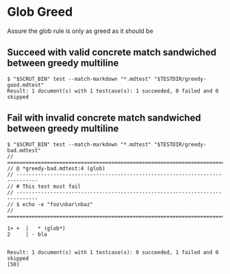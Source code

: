 # Glob Greed

Assure the glob rule is only as greed as it should be

## Succeed with valid concrete match sandwiched between greedy multiline

```scrut
$ "$SCRUT_BIN" test --match-markdown "*.mdtest" "$TESTDIR/greedy-good.mdtest"
Result: 1 document(s) with 1 testcase(s): 1 succeeded, 0 failed and 0 skipped
```

## Fail with invalid concrete match sandwiched between greedy multiline

```scrut
$ "$SCRUT_BIN" test --match-markdown "*.mdtest" "$TESTDIR/greedy-bad.mdtest"
// =============================================================================
// @ *greedy-bad.mdtest:4 (glob)
// -----------------------------------------------------------------------------
// # This test must fail
// -----------------------------------------------------------------------------
// $ echo -e "foo\nbar\nbaz"
// =============================================================================

1+ +  |   * (glob*)
2     | - bla


Result: 1 document(s) with 1 testcase(s): 0 succeeded, 1 failed and 0 skipped
[50]
```
